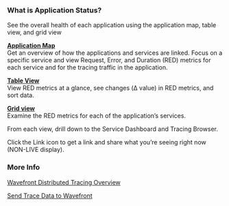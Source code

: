 ### What is Application Status? 

See the overall health of each application using the application map, table view, and grid view 

[**Application Map**](https://docs.wavefront.com/tracing_ui_overview.html#app_map)<br/> 
Get an overview of how the applications and services are linked. Focus on a specific service and view Request, Error, and Duration (RED) metrics for each service and for the tracing traffic in the application.  

[**Table View**](https://docs.wavefront.com/tracing_ui_overview.html#table_view)<br/>
View RED metrics at a glance, see changes (Δ value) in RED metrics, and sort data.  

[**Grid view**](https://docs.wavefront.com/tracing_ui_overview.html#grid_view)<br/> 
Examine the RED metrics for each of the application’s services. 

From each view, drill down to the Service Dashboard and Tracing Browser. 

Click the Link icon to get a link and share what you’re seeing right now (NON-LIVE display). 


### More Info 

[Wavefront Distributed Tracing Overview](https://docs.wavefront.com/tracing_basics.html)<br/>

[Send Trace Data to Wavefront](https://docs.wavefront.com/tracing_instrumenting_frameworks.html)
